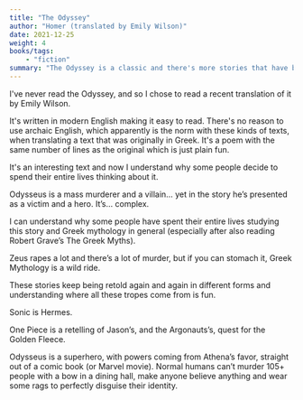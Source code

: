 ```yaml
---
title: "The Odyssey"
author: "Homer (translated by Emily Wilson)"
date: 2021-12-25
weight: 4
books/tags:
    - "fiction"
summary: "The Odyssey is a classic and there's more stories that have been inspired by it than I can count. After reading it, you'll be able to see it echoed everywhere you look."
---
```

I've never read the Odyssey, and so I chose to read a recent translation of it by Emily Wilson.

It's written in modern English making it easy to read. There's no reason to use archaic English, which apparently is the norm with these kinds of texts, when translating a text that was originally in Greek. It's a poem with the same number of lines as the original which is just plain fun.

It's an interesting text and now I understand why some people decide to spend their entire lives thinking about it.

Odysseus is a mass murderer and a villain… yet in the story he’s presented as a victim and a hero. It’s… complex.

I can understand why some people have spent their entire lives studying this story and Greek mythology in general (especially after also reading Robert Grave’s The Greek Myths).

Zeus rapes a lot and there’s a lot of murder, but if you can stomach it, Greek Mythology is a wild ride.

These stories keep being retold again and again in different forms and understanding where all these tropes come from is fun.

Sonic is Hermes.

One Piece is a retelling of Jason’s, and the Argonauts’s, quest for the Golden Fleece.

Odysseus is a superhero, with powers coming from Athena’s favor, straight out of a comic book (or Marvel movie). Normal humans can’t murder 105+ people with a bow in a dining hall, make anyone believe anything and wear some rags to perfectly disguise their identity.
